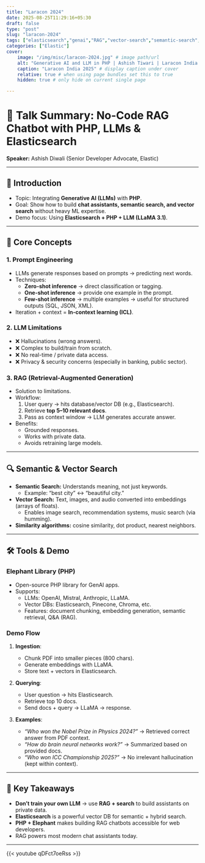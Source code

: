 ```yaml
---
title: "Laracon 2024"
date: 2025-08-25T11:29:16+05:30
draft: false
type: "post"
slug: "laracon-2024"
tags: ["elasticsearch","genai","RAG","vector-search","semantic-search","LLMs","PHP","Laravel"]
categories: ["Elastic"]
cover:
    image: "/img/misc/laracon-2024.jpg" # image path/url
    alt: "Generative AI and LLM in PHP | Ashish Tiwari | Laracon India 2025" # alt text
    caption: "Laracon India 2025" # display caption under cover
    relative: true # when using page bundles set this to true
    hidden: true # only hide on current single page

---
```


# 🎤 Talk Summary: No-Code RAG Chatbot with PHP, LLMs & Elasticsearch
**Speaker:** Ashish Diwali (Senior Developer Advocate, Elastic)

---

## 🔑 Introduction
- Topic: Integrating **Generative AI (LLMs)** with **PHP**.
- Goal: Show how to build **chat assistants, semantic search, and vector search** without heavy ML expertise.
- Demo focus: Using **Elasticsearch + PHP + LLM (LLaMA 3.1)**.

---

## 🧩 Core Concepts

### 1. Prompt Engineering
- LLMs generate responses based on prompts → predicting next words.
- Techniques:
  - **Zero-shot inference** → direct classification or tagging.
  - **One-shot inference** → provide one example in the prompt.
  - **Few-shot inference** → multiple examples → useful for structured outputs (SQL, JSON, XML).
- Iteration + context = **In-context learning (ICL)**.

### 2. LLM Limitations
- ❌ Hallucinations (wrong answers).
- ❌ Complex to build/train from scratch.
- ❌ No real-time / private data access.
- ❌ Privacy & security concerns (especially in banking, public sector).

### 3. RAG (Retrieval-Augmented Generation)
- Solution to limitations.
- Workflow:
  1. User query → hits database/vector DB (e.g., Elasticsearch).
  2. Retrieve **top 5–10 relevant docs**.
  3. Pass as context window → LLM generates accurate answer.
- Benefits:
  - Grounded responses.
  - Works with private data.
  - Avoids retraining large models.

---

## 🔍 Semantic & Vector Search
- **Semantic Search:** Understands meaning, not just keywords.
  - Example: “best city” ↔ “beautiful city.”
- **Vector Search:** Text, images, and audio converted into embeddings (arrays of floats).
  - Enables image search, recommendation systems, music search (via humming).
- **Similarity algorithms:** cosine similarity, dot product, nearest neighbors.

---

## 🛠️ Tools & Demo

### Elephant Library (PHP)
- Open-source PHP library for GenAI apps.
- Supports:
  - LLMs: OpenAI, Mistral, Anthropic, LLaMA.
  - Vector DBs: Elasticsearch, Pinecone, Chroma, etc.
  - Features: document chunking, embedding generation, semantic retrieval, Q&A (RAG).

### Demo Flow
1. **Ingestion**:
   - Chunk PDF into smaller pieces (800 chars).
   - Generate embeddings with LLaMA.
   - Store text + vectors in Elasticsearch.

2. **Querying**:
   - User question → hits Elasticsearch.
   - Retrieve top 10 docs.
   - Send docs + query → LLaMA → response.

3. **Examples**:
   - *“Who won the Nobel Prize in Physics 2024?”* → Retrieved correct answer from PDF context.
   - *“How do brain neural networks work?”* → Summarized based on provided docs.
   - *“Who won ICC Championship 2025?”* → No irrelevant hallucination (kept within context).

---

## 🎯 Key Takeaways
- **Don’t train your own LLM** → use **RAG + search** to build assistants on private data.
- **Elasticsearch** is a powerful vector DB for semantic + hybrid search.
- **PHP + Elephant** makes building RAG chatbots accessible for web developers.
- RAG powers most modern chat assistants today.

---


{{< youtube qDFct7oeRss >}}
